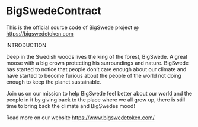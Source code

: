 # BigSwedeContract
This is the official source code of BigSwede project @ https://bigswedetoken.com



INTRODUCTION

Deep in the Swedish woods lives the king of the forest, BigSwede. A great moose with a big crown protecting his surroundings
and nature. BigSwede has started to notice that people don’t care enough about our climate and have started to become furious
about the people of the world not doing enough to keep the planet sustainable.

 

Join us on our mission to help BigSwede feel better about our world
and the people in it by giving back to the place where we all grew up,
there is still time to bring back the climate and BigSwedes mood!

Read more on our website https://www.bigswedetoken.com/
